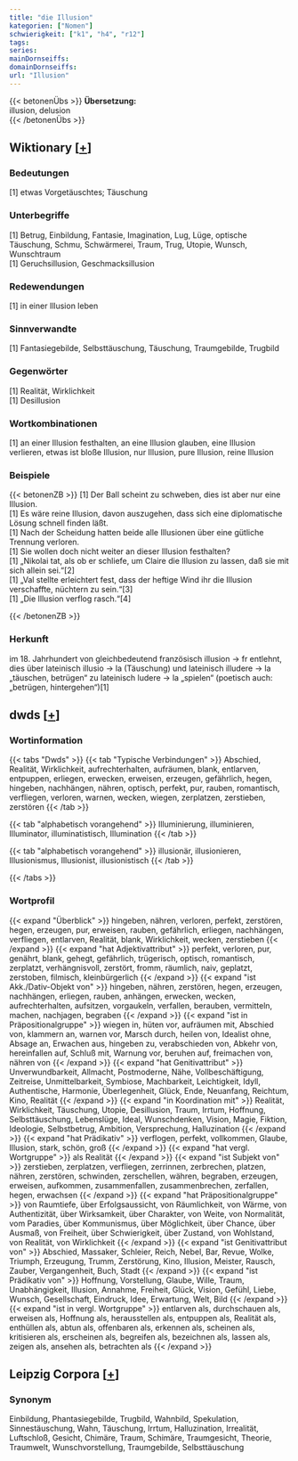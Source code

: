 ```yaml
---
title: "die Illusion"
kategorien: ["Nomen"]
schwierigkeit: ["k1", "h4", "r12"]
tags:
series:
mainDornseiffs:
domainDornseiffs:
url: "Illusion"
---
```


{{< betonenÜbs >}}
**Übersetzung:**  
illusion, delusion  
{{< /betonenÜbs >}}

## Wiktionary [[+](https://de.wiktionary.org/wiki/Illusion)]

### Bedeutungen
[1] etwas Vorgetäuschtes; Täuschung  

### Unterbegriffe
[1] Betrug, Einbildung, Fantasie, Imagination, Lug, Lüge, optische Täuschung, Schmu, Schwärmerei, Traum, Trug, Utopie, Wunsch, Wunschtraum  
[1] Geruchsillusion, Geschmacksillusion  

### Redewendungen
[1] in einer Illusion leben  

### Sinnverwandte
[1] Fantasiegebilde, Selbsttäuschung, Täuschung, Traumgebilde,  Trugbild  

### Gegenwörter
[1] Realität, Wirklichkeit  
[1] Desillusion  

### Wortkombinationen
[1] an einer Illusion festhalten, an eine Illusion glauben, eine Illusion verlieren, etwas ist bloße Illusion, nur Illusion, pure Illusion, reine Illusion  

### Beispiele
{{< betonenZB >}}
[1] Der Ball scheint zu schweben, dies ist aber nur eine Illusion.  
[1] Es wäre reine Illusion, davon auszugehen, dass sich eine diplomatische Lösung schnell finden läßt.  
[1] Nach der Scheidung hatten beide alle Illusionen über eine gütliche Trennung verloren.  
[1] Sie wollen doch nicht weiter an dieser Illusion festhalten?  
[1] „Nikolai tat, als ob er schliefe, um Claire die Illusion zu lassen, daß sie mit sich allein sei.“[2]  
[1] „Val stellte erleichtert fest, dass der heftige Wind ihr die Illusion verschaffte, nüchtern zu sein.“[3]  
[1] „Die Illusion verflog rasch.“[4]  

{{< /betonenZB >}}
### Herkunft
im 18. Jahrhundert von gleichbedeutend französisch illusion → fr entlehnt, dies über lateinisch illusio → la (Täuschung) und lateinisch illudere → la „täuschen, betrügen“ zu lateinisch ludere → la „spielen“ (poetisch auch: „betrügen, hintergehen“)[1]  



## dwds [[+](https://www.dwds.de/wb/Illusion)]

### Wortinformation
{{< tabs "Dwds" >}}
{{< tab "Typische Verbindungen" >}}
Abschied, Realität, Wirklichkeit, aufrechterhalten, aufräumen, blank, entlarven, entpuppen, erliegen, erwecken, erweisen, erzeugen, gefährlich, hegen, hingeben, nachhängen, nähren, optisch, perfekt, pur, rauben, romantisch, verfliegen, verloren, warnen, wecken, wiegen, zerplatzen, zerstieben, zerstören
{{< /tab >}}

{{< tab "alphabetisch vorangehend" >}}
Illuminierung, illuminieren, Illuminator, illuminatistisch, Illumination
{{< /tab >}}

{{< tab "alphabetisch vorangehend" >}}
illusionär, illusionieren, Illusionismus, Illusionist, illusionistisch
{{< /tab >}}

{{< /tabs >}}

### Wortprofil
{{< expand "Überblick" >}} hingeben, nähren, verloren, perfekt, zerstören, hegen, erzeugen, pur, erweisen, rauben, gefährlich, erliegen, nachhängen, verfliegen, entlarven, Realität, blank, Wirklichkeit, wecken, zerstieben {{< /expand >}}
{{< expand "hat Adjektivattribut" >}} perfekt, verloren, pur, genährt, blank, gehegt, gefährlich, trügerisch, optisch, romantisch, zerplatzt, verhängnisvoll, zerstört, fromm, räumlich, naiv, geplatzt, zerstoben, filmisch, kleinbürgerlich {{< /expand >}}
{{< expand "ist Akk./Dativ-Objekt von" >}} hingeben, nähren, zerstören, hegen, erzeugen, nachhängen, erliegen, rauben, anhängen, erwecken, wecken, aufrechterhalten, aufsitzen, vorgaukeln, verfallen, berauben, vermitteln, machen, nachjagen, begraben {{< /expand >}}
{{< expand "ist in Präpositionalgruppe" >}} wiegen in, hüten vor, aufräumen mit, Abschied von, klammern an, warnen vor, Marsch durch, heilen von, Idealist ohne, Absage an, Erwachen aus, hingeben zu, verabschieden von, Abkehr von, hereinfallen auf, Schluß mit, Warnung vor, beruhen auf, freimachen von, nähren von {{< /expand >}}
{{< expand "hat Genitivattribut" >}} Unverwundbarkeit, Allmacht, Postmoderne, Nähe, Vollbeschäftigung, Zeitreise, Unmittelbarkeit, Symbiose, Machbarkeit, Leichtigkeit, Idyll, Authentische, Harmonie, Überlegenheit, Glück, Ende, Neuanfang, Reichtum, Kino, Realität {{< /expand >}}
{{< expand "in Koordination mit" >}} Realität, Wirklichkeit, Täuschung, Utopie, Desillusion, Traum, Irrtum, Hoffnung, Selbsttäuschung, Lebenslüge, Ideal, Wunschdenken, Vision, Magie, Fiktion, Ideologie, Selbstbetrug, Ambition, Versprechung, Halluzination {{< /expand >}}
{{< expand "hat Prädikativ" >}} verflogen, perfekt, vollkommen, Glaube, Illusion, stark, schön, groß {{< /expand >}}
{{< expand "hat vergl. Wortgruppe" >}} als Realität {{< /expand >}}
{{< expand "ist Subjekt von" >}} zerstieben, zerplatzen, verfliegen, zerrinnen, zerbrechen, platzen, nähren, zerstören, schwinden, zerschellen, währen, begraben, erzeugen, erweisen, aufkommen, zusammenfallen, zusammenbrechen, zerfallen, hegen, erwachsen {{< /expand >}}
{{< expand "hat Präpositionalgruppe" >}} von Raumtiefe, über Erfolgsaussicht, von Räumlichkeit, von Wärme, von Authentizität, über Wirksamkeit, über Charakter, von Weite, von Normalität, vom Paradies, über Kommunismus, über Möglichkeit, über Chance, über Ausmaß, von Freiheit, über Schwierigkeit, über Zustand, von Wohlstand, von Realität, von Wirklichkeit {{< /expand >}}
{{< expand "ist Genitivattribut von" >}} Abschied, Massaker, Schleier, Reich, Nebel, Bar, Revue, Wolke, Triumph, Erzeugung, Trumm, Zerstörung, Kino, Illusion, Meister, Rausch, Zauber, Vergangenheit, Buch, Stadt {{< /expand >}}
{{< expand "ist Prädikativ von" >}} Hoffnung, Vorstellung, Glaube, Wille, Traum, Unabhängigkeit, Illusion, Annahme, Freiheit, Glück, Vision, Gefühl, Liebe, Wunsch, Gesellschaft, Eindruck, Idee, Erwartung, Welt, Bild {{< /expand >}}
{{< expand "ist in vergl. Wortgruppe" >}} entlarven als, durchschauen als, erweisen als, Hoffnung als, herausstellen als, entpuppen als, Realität als, enthüllen als, abtun als, offenbaren als, erkennen als, scheinen als, kritisieren als, erscheinen als, begreifen als, bezeichnen als, lassen als, zeigen als, ansehen als, betrachten als {{< /expand >}}

## Leipzig Corpora [[+](https://corpora.uni-leipzig.de/en/res?word=Illusion&corpusId=deu_newscrawl-public_2018)]


### Synonym
Einbildung, Phantasiegebilde, Trugbild, Wahnbild, Spekulation, Sinnestäuschung, Wahn, Täuschung, Irrtum, Halluzination, Irrealität, Luftschloß, Gesicht, Chimäre, Traum, Schimäre, Traumgesicht, Theorie, Traumwelt, Wunschvorstellung, Traumgebilde, Selbsttäuschung

